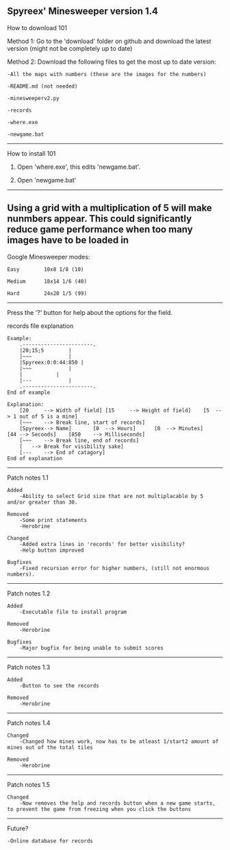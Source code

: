 Spyreex' Minesweeper version 1.4
-----


How to download 101

Method 1:
Go to the 'download' folder on github and download the latest version (might not be completely up to date)

Method 2:
Download the following files to get the most up to date version:

	-All the maps with numbers (these are the images for the numbers)

	-README.md (not needed)

	-minesweeperv2.py

	-records

	-where.exe

	-newgame.bat

-----

How to install 101

1. Open 'where.exe', this edits 'newgame.bat'.

2. Open 'newgame.bat'
-----

Using a grid with a multiplication of 5 will make nunmbers appear. This could significantly reduce game performance when too many images have to be loaded in
-----

Google Minesweeper modes:

	Easy		10x8 1/8 (10)

	Medium		18x14 1/6 (40)

	Hard		24x20 1/5 (99)
-----

Press the '?' button for help about the options for the field.


records file explanation

	Example:
		.-----------------------.
		|20;15;5		|
		|~~~			|
		|Spyreex:0:0:44:850	|
		|~~~			|
		|			|
		|---			|
		.-----------------------.
	End of example
	
	Explanation:
		[20 	--> Width of field]	[15 	--> Height of field]	[5 	--> 1 out of 5 is a mine]
		[~~~	--> Break line, start of records]
		[Spyreex--> Name]		[0	--> Hours]		[0	--> Minutes]	[44	--> Seconds]	[850	--> Milliseconds]
		[~~~	--> Break line, end of records]
		[	--> Break for visibility sake]
		[---	--> End of catagory]
	End of explanation
-----


Patch notes 1.1

	Added
		-Ability to select Grid size that are not multiplacable by 5 and/or greater than 30.
	
	Removed
		-Some print statements
		-Herobrine
		
	Changed
		-Added extra lines in 'records' for better visibility?
		-Help button improved
			
	Bugfixes
		-Fixed recursion error for higher numbers, (still not enormous numbers).
-----

Patch notes 1.2
		
	Added
		-Executable file to install program
	
	Removed
		-Herobrine

	Bugfixes
		-Major bugfix for being unable to submit scores
-----

Patch notes 1.3

	Added
		-Button to see the records

	Removed
		-Herobrine
-----

Patch notes 1.4

	Changed
		-Changed how mines work, now has to be atleast 1/start2	amount of mines out of the total tiles

	Removed
		-Herobrine

-----

Patch notes 1.5
	
	Changed
		-Now removes the help and records button when a new game starts, to prevent the game from freezing when you click the buttons

-----

Future?

	-Online database for records
